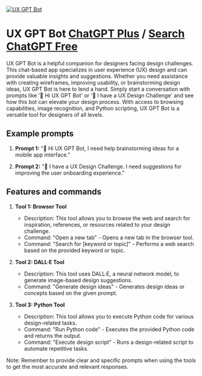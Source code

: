 
[![UX GPT Bot](https://files.oaiusercontent.com/file-0OJFj7B9hBCnmfkSe1Hp5fVV?se=2123-10-16T23%3A57%3A09Z&sp=r&sv=2021-08-06&sr=b&rscc=max-age%3D31536000%2C%20immutable&rscd=attachment%3B%20filename%3Dbe37a1ce-2eff-4d63-95e0-ffc3f968f142.webp&sig=g1/3d7ybUOzBgBSWjvUYWS%2BIPpz6QSQehdLyHTPfQ1E%3D)](https://chat.openai.com/g/g-9SGjTRU2Q-ux-gpt-bot)

# UX GPT Bot [ChatGPT Plus](https://chat.openai.com/g/g-9SGjTRU2Q-ux-gpt-bot) / [Search ChatGPT Free](https://gptcall.net/index.html#/?search=UX%20GPT%20Bot)

UX GPT Bot is a helpful companion for designers facing design challenges. This chat-based app specializes in user experience (UX) design and can provide valuable insights and suggestions. Whether you need assistance with creating wireframes, improving usability, or brainstorming design ideas, UX GPT Bot is here to lend a hand. Simply start a conversation with prompts like '👋 Hi UX GPT Bot' or '📄 I have a UX Design Challenge' and see how this bot can elevate your design process. With access to browsing capabilities, image recognition, and Python scripting, UX GPT Bot is a versatile tool for designers of all levels.

## Example prompts

1. **Prompt 1:** "👋 Hi UX GPT Bot, I need help brainstorming ideas for a mobile app interface."

2. **Prompt 2:** "📄 I have a UX Design Challenge. I need suggestions for improving the user onboarding experience."

## Features and commands

1. **Tool 1: Browser Tool**
   - Description: This tool allows you to browse the web and search for inspiration, references, or resources related to your design challenge.
   - Command: "Open a new tab" - Opens a new tab in the browser tool.
   - Command: "Search for [keyword or topic]" - Performs a web search based on the provided keyword or topic.

2. **Tool 2: DALL·E Tool**
   - Description: This tool uses DALL·E, a neural network model, to generate image-based design suggestions.
   - Command: "Generate design ideas" - Generates design ideas or concepts based on the given prompt.

3. **Tool 3: Python Tool**
   - Description: This tool allows you to execute Python code for various design-related tasks.
   - Command: "Run Python code" - Executes the provided Python code and returns the output.
   - Command: "Execute design script" - Runs a design-related script to automate repetitive tasks.

Note: Remember to provide clear and specific prompts when using the tools to get the most accurate and relevant responses.


